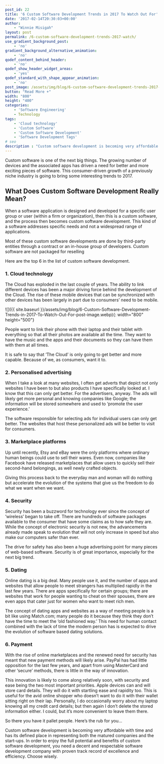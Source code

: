 ```yaml
---
post_id: 22
title: '6 Custom Software Development Trends in 2017 To Watch Out For'
date: '2017-02-14T20:30:03+00:00'
author: 
    - "Winnie Misigah"
layout: post
permalink: /6-custom-software-development-trends-2017-watch/
use_gradient_background_post:
    - 'no'
gradient_background_alternative_animation:
    - 'no'
qodef_content_behind_header:
    - 'no'
qodef_show_header_widget_areas:
    - 'yes'
qodef_standard_with_shape_appear_animation:
    - 'no'
post_image: /assets/img/blog/6-custom-software-development-trends-2017-watch-post-image.webp
button: "Read More +"
width: "800"
height: "400"
categories:
    - 'Software Engineering'
    - Technology
tags:
    - 'Cloud technology'
    - 'Custom Software'
    - 'Custom Software Development'
    - 'Software Development Tags'
# seo
description : "Custom software development is becoming very affordable with time and has its defined place in representing both the matured companies and the start-ups."
---
```


Custom software is one of the next big things. The growing number of devices and the associated apps has driven a need for better and more exciting pieces of software. This consumer-driven growth of a previously niche industry is going to bring some interesting trends to 2017.

## What Does Custom Software Development Really Mean?

When a software application is designed and developed for a specific user group or user (within a firm or organization), then this is a custom software, and the process then becomes custom software development. This kind of a software addresses specific needs and not a widespread range of applications.

Most of these custom software developments are done by third-party entities through a contract or an in-house group of developers. Custom software are not packaged for reselling

Here are the top 6 in the list of custom software development.

### 1. Cloud technology

The Cloud has exploded in the last couple of years. The ability to link different devices has been a major driving force behind the development of the Cloud. The rise of these mobile devices that can be synchronized with other devices has been largely in part due to consumers’ need to be mobile.

![]({{ site.baseurl }}/assets/img/blog/6-Custom-Software-Development-Trends-in-2017-To-Watch-Out-For-post-image.webp){: width="800" height="500"}

People want to link their phone with their laptop and their tablet with everything so that all their photos are available all the time. They want to have the music and the apps and their documents so they can have them with them at all times.

It is safe to say that ‘The Cloud’ is only going to get better and more capable. Because of we, as consumers, want it to.

### 2. Personalised advertising

When I take a look at many websites, I often get adverts that depict not only websites I have been to but also products I have specifically looked at. I know that this can only get better. For the advertisers, anyway. The ads will likely get more personal and knowing companies like Google; the information will be stored somewhere and used to ‘promote the user experience.’

The software responsible for selecting ads for individual users can only get better. The websites that host these personalized ads will be better to visit for consumers.

### 3. Marketplace platforms

Up until recently, Etsy and eBay were the only platforms where ordinary human beings could use to sell their wares. Even now, companies like Facebook have released marketplaces that allow users to quickly sell their second-hand belongings, as well newly crafted objects.


Giving this process back to the everyday man and woman will do nothing but accelerate the evolution of the systems that give us the freedom to do what we want when we want.

### 4. Security

Security has been a buzzword for technology ever since the concept of ‘wireless’ began to take off. There are hundreds of software packages available to the consumer that have some claims as to how safe they are. While the concept of electronic security is not new, the advancements already made speak to evolution that will not only increase in speed but also make our computers safer than ever.

The drive for safety has also been a huge advertising point for many pieces of web-based software. Security is of great importance, especially for the next big trend.

### 5. Dating

Online dating is a big deal. Many people use it, and the number of apps and websites that allow people to meet strangers has multiplied rapidly in the last few years. There are apps specifically for certain groups; there are websites that work for people wanting to cheat on their spouses, there are even apps that cater just for women who want to meet rich men.

The concept of dating apps and websites as a way of meeting people is a bit like using Match.com; many people do it because they think they don’t have the time to meet the ‘old fashioned way.’ This need for human contact combined with the lack of time the modern person has is expected to drive the evolution of software based dating solutions.

### 6. Payment

With the rise of online marketplaces and the renewed need for security has meant that new payment methods will likely arise. PayPal has had little opposition for the last few years, and apart from using MasterCard and other ‘secure’ methods, there is little in the way of innovation.
 
This innovation is likely to come along relatively soon, with security and ease being the two most important priorities. Apple devices can and will store card details. They will do it with startling ease and rapidity too. This is useful for the avid online shopper who doesn’t want to do it with their wallet sitting right on their lap. Personally, I do occasionally worry about my laptop knowing all my credit card details; but then again I don’t delete the stored information either. I could, but it’s more convenient to leave them there.

So there you have it pallet people. Here’s the rub for you…

Custom software development is becoming very affordable with time and has its defined place in representing both the matured companies and the start-ups. In order to enjoy the full potential and benefits of custom software development, you need a decent and respectable software development company with proven track record of excellence and efficiency. Choose wisely.